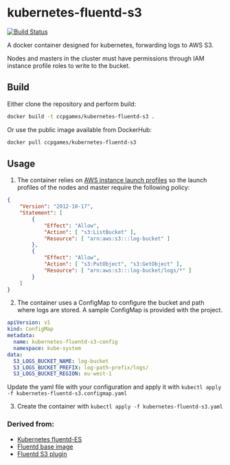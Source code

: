 kubernetes-fluentd-s3
===

[![Build Status](https://travis-ci.org/ccpgames/kubernetes-fluentd-s3.svg?branch=master)](https://travis-ci.org/ccpgames/kubernetes-fluentd-s3)

A docker container designed for kubernetes, forwarding logs to AWS S3.

Nodes and masters in the cluster must have permissions through IAM instance profile roles to write to the bucket.

## Build

Either clone the repository and perform build:

```bash
docker build -t ccpgames/kubernetes-fluentd-s3 .
```

Or use the public image available from DockerHub:

```bash
docker pull ccpgames/kubernetes-fluentd-s3
```

## Usage

1. The container relies on [AWS instance launch profiles](http://docs.aws.amazon.com/IAM/latest/UserGuide/id_roles_use_switch-role-ec2_instance-profiles.html) so the launch profiles of the nodes and master require the following policy:

```json
{
    "Version": "2012-10-17",
    "Statement": [
        {
            "Effect": "Allow",
            "Action": [ "s3:ListBucket" ],
            "Resource": [ "arn:aws:s3:::log-bucket" ]
        },
        {
            "Effect": "Allow",
            "Action": [ "s3:PutObject", "s3:GetObject" ],
            "Resource": [ "arn:aws:s3:::log-bucket/logs/*" ]
        }
    ]
}
```

2. The container uses a ConfigMap to configure the bucket and path where logs are stored. A sample ConfigMap is provided with the project.

```yaml
apiVersion: v1
kind: ConfigMap
metadata:
  name: kubernetes-fluentd-s3-config
  namespace: kube-system
data:
  S3_LOGS_BUCKET_NAME: log-bucket
  S3_LOGS_BUCKET_PREFIX: log-path-prefix/logs/
  S3_LOGS_BUCKET_REGION: eu-west-1
```

Update the yaml file with your configuration and apply it with ```kubectl apply -f kubernetes-fluentd-s3.configmap.yaml```

3. Create the container with ```kubectl apply -f kubernetes-fluentd-s3.yaml```

### Derived from:

+ [Kubernetes fluentd-ES](https://github.com/kubernetes/kubernetes/tree/master/cluster/addons/fluentd-elasticsearch/fluentd-es-image)
+ [Fluentd base image](https://github.com/fluent/fluentd-docker-image)
+ [Fluentd S3 plugin](https://docs.fluentd.org/articles/out_s3)
